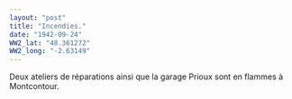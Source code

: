 ```yaml
---
layout: "post"
title: "Incendies."
date: "1942-09-24"
WW2_lat: "48.361272"
WW2_long: "-2.63149"
---
```


Deux ateliers de réparations ainsi que la garage Prioux sont en flammes à Montcontour.


<div class="histoire"></div>

<div class="commentaire"></div>